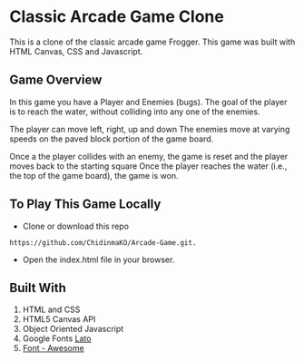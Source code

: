 # Classic Arcade Game Clone
This is a clone of the classic arcade game Frogger. This game was built with HTML Canvas, CSS and Javascript.

## Game Overview
In this game you have a Player and Enemies (bugs). The goal of the player is to reach the water, without colliding into any one of the enemies.

The player can move left, right, up and down
The enemies move at varying speeds on the paved block portion of the game board.

Once a the player collides with an enemy, the game is reset and the player moves back to the starting square
Once the player reaches the water (i.e., the top of the game board), the game is won.

## To Play This Game Locally
- Clone or download this repo 
```
https://github.com/ChidinmaKO/Arcade-Game.git.
```
- Open the index.html file in your browser.

## Built With

1. HTML and CSS
2. HTML5 Canvas API
2. Object Oriented Javascript
3. Google Fonts [Lato](https://fonts.googleapis.com/css?family=Lato)
4. [Font - Awesome](https://maxcdn.bootstrapcdn.com/font-awesome/4.6.1/css/font-awesome.min.css)
